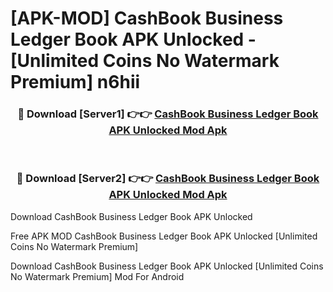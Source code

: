 # [APK-MOD] CashBook  Business Ledger Book APK Unlocked - [Unlimited Coins No Watermark Premium] n6hii



<div align="center">
<h3>🔴 Download [Server1] 👉👉 <a href="https://momento.my/?title=CashBook__Business_Ledger_Book_APK_Unlocked">CashBook  Business Ledger Book APK Unlocked Mod Apk</a></h3><br>

<h3>🔴 Download [Server2] 👉👉 <a href="https://momento.my/?title=CashBook__Business_Ledger_Book_APK_Unlocked">CashBook  Business Ledger Book APK Unlocked Mod Apk</a></h3>
</div>



Download CashBook  Business Ledger Book APK Unlocked 

Free APK MOD CashBook  Business Ledger Book APK Unlocked [Unlimited Coins No Watermark Premium]

Download CashBook  Business Ledger Book APK Unlocked [Unlimited Coins No Watermark Premium] Mod For Android
